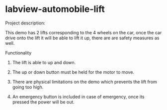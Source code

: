# labview-automobile-lift

Project description:

This demo has 2 lifts corresponding to the 4 wheels on the car, once the car drive onto the lift it will be able to lift it up, there are are safety measures as well.

Functionality

1. The lift is able to up and down.

2. The up or down button must be held for the motor to move.

3. There are physical limitations on the demo which prevents the lift from going too high.

4. An emergency button is included in case of emergency, once its pressed the power will be out.
